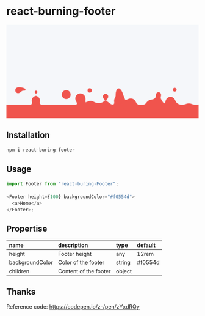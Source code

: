 [example-url]: ./burning-footer.gif

# react-burning-footer

![example][example-url]

## Installation

```bash
npm i react-buring-footer
```

## Usage

```javascript
import Footer from "react-buring-Footer";

<Footer height={100} backgroundColor="#f0554d">
  <a>Home</a>
</Footer>;
```

## Propertise

| name            | description           | type   | default |
| :-------------- | :-------------------- | :----- | :------ |
| height          | Footer height         | any    | 12rem   |
| backgroundColor | Color of the footer   | string | #f0554d |
| children        | Content of the footer | object |

## Thanks

Reference code: https://codepen.io/z-/pen/zYxdRQy
